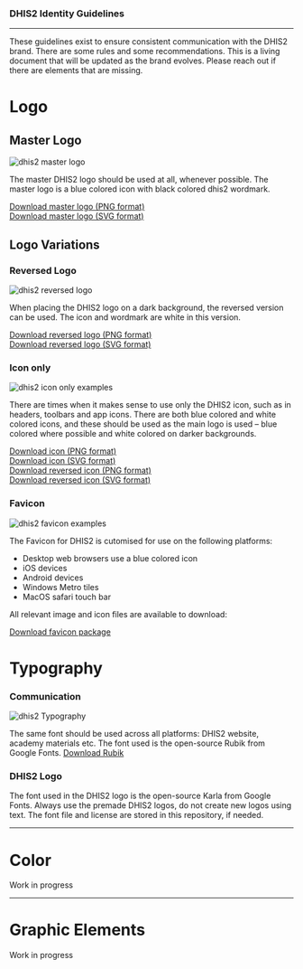 ### DHIS2 Identity Guidelines
---
These guidelines exist to ensure consistent communication with the DHIS2 brand. There are some rules and some recommendations. This is a living document that will be updated as the brand evolves. Please reach out if there are elements that are missing.

# Logo
## Master Logo
![dhis2 master logo][masterLogo]

The master DHIS2 logo should be used at all, whenever possible. The master logo is a blue colored icon with black colored dhis2 wordmark.

[Download master logo (PNG format)](/blob/master/web/Logo/Default/dhis2-logo-rgb-positive.png)<br>
[Download master logo (SVG format)](/blob/master/web/Logo/Default/dhis2-logo-rgb-positive.svg)

## Logo Variations
### Reversed Logo
![dhis2 reversed logo][reversedLogo]

When placing the DHIS2 logo on a dark background, the reversed version can be used. The icon and wordmark are white in this version.

[Download reversed logo (PNG format)](/blob/master/web/Logo/Reversed/dhis2-logo-rgb-negative.png)<br>
[Download reversed logo (SVG format)](/blob/master/web/Logo/Reversed/dhis2-logo-rgb-negative.svg)

### Icon only
![dhis2 icon only examples][iconCombo]

There are times when it makes sense to use only the DHIS2 icon, such as in headers, toolbars and app icons. There are both blue colored and white colored icons, and these should be used as the main logo is used – blue colored where possible and white colored on darker backgrounds.

[Download icon (PNG format)](/blob/master/web/Icon%20only/Default/dhis2-icon-rgb-positive.png)<br>
[Download icon (SVG format)](/blob/master/web/Icon%20only/Default/dhis2-icon-rgb-positive.svg)<br>
[Download reversed icon (PNG format)](/blob/master/web/Icon%20only/Reversed/dhis2-icon-rgb-negative.png)<br>
[Download reversed icon (SVG format)](/blob/master/web/Icon%20only/Reversed/dhis2-icon-rgb-negative.svg)

### Favicon
![dhis2 favicon examples][favicon]

The Favicon for DHIS2 is cutomised for use on the following platforms:

* Desktop web browsers use a blue colored icon
* iOS devices
* Android devices
* Windows Metro tiles
* MacOS safari touch bar

All relevant image and icon files are available to download:

[Download favicon package](https://github.com/dhis2/identity/tree/master/web/favicon_package)


# Typography
### Communication
![dhis2 Typography][typo]

The same font should be used across all platforms: DHIS2 website, academy materials etc. The font used is the open-source Rubik from Google Fonts. [Download Rubik](https://github.com/dhis2/identity/tree/master/fonts) 


### DHIS2 Logo
The font used in the DHIS2 logo is the open-source Karla from Google Fonts. Always use the premade DHIS2 logos, do not create new logos using text. The font file and license are stored in this repository, if needed.


---

# Color

Work in progress

---

# Graphic Elements

Work in progress




[masterLogo]: https://github.com/dhis2/identity/blob/master/guide%20assets/master.png?raw=true "DHIS2 master logo"
[reversedLogo]: https://github.com/dhis2/identity/blob/master/guide%20assets/reverse.png?raw=true "DHIS2 reversed logo"
[iconCombo]: https://github.com/dhis2/identity/blob/master/guide%20assets/iconCombo.png?raw=true "DHIS2 reversed logo"
[favicon]: https://github.com/dhis2/identity/blob/master/guide%20assets/favicon.png?raw=true "Favicon Example"
[typo]: https://github.com/dhis2/identity/blob/master/guide%20assets/typography.png?raw=true "Typography Example"